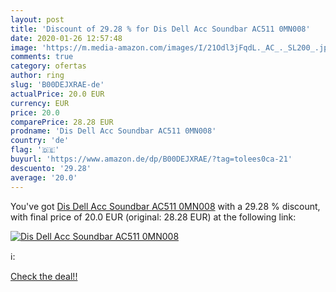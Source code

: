 ```yaml
---
layout: post
title: 'Discount of 29.28 % for Dis Dell Acc Soundbar AC511 0MN008'
date: 2020-01-26 12:57:48
image: 'https://m.media-amazon.com/images/I/21Odl3jFqdL._AC_._SL200_.jpg'
comments: true
category: ofertas
author: ring
slug: 'B00DEJXRAE-de'
actualPrice: 20.0 EUR
currency: EUR
price: 20.0
comparePrice: 28.28 EUR
prodname: 'Dis Dell Acc Soundbar AC511 0MN008'
country: 'de'
flag: '🇩🇪'
buyurl: 'https://www.amazon.de/dp/B00DEJXRAE/?tag=tolees0ca-21'
descuento: '29.28'
average: '20.0'
---
```


You've got [Dis Dell Acc Soundbar AC511 0MN008](https://www.amazon.de/dp/B00DEJXRAE/?tag=tolees0ca-21) with a  29.28 % discount, with final price of 20.0 EUR (original: 28.28 EUR) at the following link:

[![Dis Dell Acc Soundbar AC511 0MN008](https://m.media-amazon.com/images/I/21Odl3jFqdL._AC_._SL200_.jpg)](https://www.amazon.de/dp/B00DEJXRAE/?tag=tolees0ca-21)

ℹ️:


[Check the deal!!](https://www.amazon.de/dp/B00DEJXRAE/?tag=tolees0ca-21)
